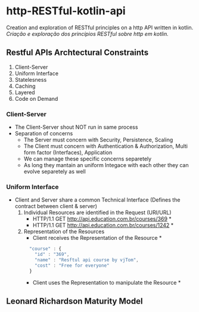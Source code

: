 # http-RESTful-kotlin-api
Creation and exploration of RESTful principles on a http API written in kotlin.
*Criação e exploração dos princípios RESTful sobre http em kotlin.*

## Restful APIs Archtectural Constraints
1. Client-Server
2. Uniform Interface
3. Statelesness
4. Caching
5. Layered
6. Code on Demand

### Client-Server
- The Client-Server shout NOT run in same process
- Separation of concerns
  * The Server must concern with Security, Persistence, Scaling
  * The Client must concern with Authentication & Authorization, Multi form factor (Interfaces), Application
  * We can manage these specific concerns separetely
  * As long they mantain an uniform Integace with each other they can evolve separetely as well
  
### Uniform Interface
- Client and Server share a common Technical Interface (Defines the contract between client & server)
  1. Individual Resources are identified in the Request (URI/URL)
      * HTTP/1.1 GET http://api.education.com.br/courses/369 *
      * HTTP/1.1 GET http://api.education.com.br/courses/1242 *
  2. Representation of the Resources
      * Client receives the Representation of the Resource *
      ```javascript
        "course" : {
          "id" : "369",
          "name" : "Resftul api course by vjTom",
          "cost" : "Free for everyone"
        }
      ```
      * Client uses the Representation to manipulate the Resource *
## Leonard Richardson Maturity Model





